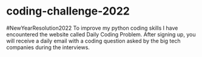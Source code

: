 # coding-challenge-2022
#NewYearResolution2022 To improve my python coding skills I have encountered the website called Daily Coding Problem. After signing up, you will receive a daily email with a coding question asked by the big tech companies during the interviews. 

